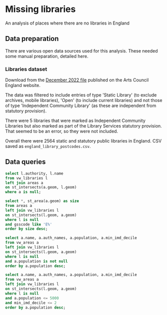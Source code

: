 # Missing libraries

An analysis of places where there are no libraries in England

## Data preparation

There are various open data sources used for this analysis. These needed some manual preparation, detailed here.

### Libraries dataset

Download from the [December 2022 file](https://www.artscouncil.org.uk/supporting-arts-museums-and-libraries/supporting-libraries) published on the Arts Council England website.

The data was filtered to include entries of type 'Static Library' (to exclude archives, mobile libraries), 'Open' (to include current libraries) and not those of type 'Independent Community Library' (as these are independent from statutory provision).

There were 5 libraries that were marked as Independent Community Libraries but also marked as part of the Library Services statutory provision. That seemed to be an error, so they were not included.

Overall there were 2564 static and statutory public libraries in England. CSV saved as `england_library_postcodes.csv`.


## Data queries


```sql
select l.authority, l.name
from vw_libraries l
left join areas a
on st_intersects(a.geom, l.geom)
where a is null;
```


```sql
select *, st_area(a.geom) as size
from areas a
left join vw_libraries l
on st_intersects(l.geom, a.geom)
where l is null
and gsscode like 'E%'
order by size desc;
```


```sql
select a.name, a.auth_names, a.population, a.min_imd_decile
from vw_areas a
left join vw_libraries l
on st_intersects(l.geom, a.geom)
where l is null
and a.population is not null
order by a.population desc;
```


```sql
select a.name, a.auth_names, a.population, a.min_imd_decile
from vw_areas a
left join vw_libraries l
on st_intersects(l.geom, a.geom)
where l is null
and a.population <= 5000
and min_imd_decile <= 2
order by a.population desc;
```


